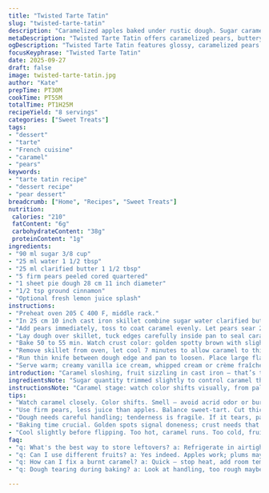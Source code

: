 ```yaml
---
title: "Twisted Tarte Tatin"
slug: "twisted-tarte-tatin"
description: "Caramelized apples baked under rustic dough. Sugar caramel hits boiling stage, then browned to amber for that burnt-sugar scent. Apples sliced thick, chosen for balance of sweet and tart, arranged heart-side up to hold shape as they soften. Dough traps steam, browns crisp, seals in buttery aroma. Flip with care, reveal glossy fruit mosaic. Vanilla ice cream optional, but recommended. Classic turned subtly modern with pear swap and hint of cinnamon."
metaDescription: "Twisted Tarte Tatin offers caramelized pears, buttery dough; a classic French dessert reimagined with cinnamon hints."
ogDescription: "Twisted Tarte Tatin features glossy, caramelized pears under a flaky crust. Perfect warm or cold, with or without creamy ice cream."
focusKeyphrase: "Twisted Tarte Tatin"
date: 2025-09-27
draft: false
image: twisted-tarte-tatin.jpg
author: "Kate"
prepTime: PT30M
cookTime: PT55M
totalTime: PT1H25M
recipeYield: "8 servings"
categories: ["Sweet Treats"]
tags:
- "dessert"
- "tarte"
- "French cuisine"
- "caramel"
- "pears"
keywords:
- "tarte tatin recipe"
- "dessert recipe"
- "pear dessert"
breadcrumb: ["Home", "Recipes", "Sweet Treats"]
nutrition: 
 calories: "210"
 fatContent: "6g"
 carbohydrateContent: "38g"
 proteinContent: "1g"
ingredients:
- "90 ml sugar 3/8 cup"
- "25 ml water 1 1/2 tbsp"
- "25 ml clarified butter 1 1/2 tbsp"
- "5 firm pears peeled cored quartered"
- "1 sheet pie dough 28 cm 11 inch diameter"
- "1/2 tsp ground cinnamon"
- "Optional fresh lemon juice splash"
instructions:
- "Preheat oven 205 C 400 F, middle rack."
- "In 25 cm 10 inch cast iron skillet combine sugar water clarified butter. Boil medium-high, watch closely as caramel thickens and darkens amber with slight smoke scent, about 6-7 min. Do not stir once bubbling starts or risk crystallization; swirlpan gently if needed."
- "Add pears immediately, toss to coat caramel evenly. Let pears sear 2-3 minutes, hear sizzle, smelling caramelizing fruit. Arrange pears upright, core side up; packs in tighter, holds shape better while cooking. Sprinkle with cinnamon and splash lemon juice to balance sweetness."
- "Lay dough over skillet, tuck edges carefully inside pan to seal caramel and fruit steam. Avoid tearing dough; use gentle folds if needed."
- "Bake 50 to 55 min. Watch crust color: golden spotty brown with slight sheen signals caramel bubbling beneath and dough fully cooked. If spots darken too fast, lower temperature slightly, cover loosely with foil."
- "Remove skillet from oven, let cool 7 minutes to allow caramel to thicken slightly and avoid lava flow when flipping."
- "Run thin knife between dough edge and pan to loosen. Place large flat serving plate over skillet, hold tight. Flip swiftly with one controlled motion. If caramel sticks, warm pan briefly on low heat then try again."
- "Serve warm; creamy vanilla ice cream, whipped cream or crème fraîche pairs well. Leftovers refrigerate, reheat gently or eat cold – caramel firms but flavor develops."
introduction: "Caramel sloshing, fruit sizzling in cast iron — that’s the start. Brown sugar bubbling fast, turning amber-rich. You want color, no burnt taste. Switch apples for pears to play mystery. Cinnamon for spice bite. Dough seals in steam, crisps golden under the heat, traps everything in that pocket of caramelized goodness. Flip it fast but steady, reveal that inverted mosaic — so glossy, so sticky your fingers want in. Underneath thin, flaky crust hides soft fruit, sweet but with acids cutting through. No fluff, just caramel, rich fruit, and that crunch. Ice cream on side? Yes or no. Either way, worth every sticky finger moment."
ingredientsNote: "Sugar quantity trimmed slightly to control caramel thickness; overcooked caramel turns bitter fast, watch transitions closely. Water lessened for quicker boiling — less dilution means faster color change but do not rush or stir aggressively, crystal risk. Clarified butter keeps caramel silky, removing milk solids stops burning. Pears replace apples here — firmer, less juice, balance sweet-tart profile. Cinnamon added for warmth — optional but recommended. Lemon juice added for brightness, helps keep fruit firm and prevents browning. Use sturdy dough, premade pie crust works fine; homemade butter crust ideal but fragile. Tuck dough carefully inside skillet to hold caramel and steam, no leaks. Have extra flour at hand to patch or stop sticky fingers."
instructionsNote: "Caramel stage: watch color shifts visually, from pale blond to golden amber. Smell for burnt notes — stop immediately if it smells acrid. Do not stir once boiling — swirl pan to mix if uneven. Adding fruit too late or early changes texture; timing matters for fruit absorption and caramel formation. Arrange pears with cores up; keeps them intact and attractive after cooking. Seal dough edges down to keep steam in, do not over-stretch dough or it shrinks back. Bake until crust golden and shiny with caramel bubbling beneath, about 50-55 minutes. Test doneness by color and feel — crust firm but flexible, fruit soft but intact, caramel thick but fluid. Cool ~7 minutes before flipping — too hot and caramel runs off, too cold fruit absorbs caramel and sticks. Use plate larger than skillet; flip in one smooth motion. Run knife around edges post-bake to loosen stuck dough. If caramel sticks, warm pan briefly on low heat before flipping again rather than forcing. Serve warm, accompaniment optional — ice cream cuts richness, crème fraîche adds tang."
tips:
- "Watch caramel closely. Color shifts. Smell — avoid acrid odor or burnt taste. Swirl pan when necessary, keep stirring at bay. Quick movements."
- "Use firm pears, less juice than apples. Balance sweet-tart. Cut thicker slices; they hold shape. Add cinnamon for warmth; optional but elevates flavor."
- "Dough needs careful handling; tenderness is fragile. If it tears, patch with extra flour. Aim for no leaks. Tuck edges in, let steam build."
- "Baking time crucial. Golden spots signal doneness; crust needs that shine. If too dark, lower temp and cover loosely. Test feel; flexible but firm."
- "Cool slightly before flipping. Too hot, caramel runs. Too cold, fruit firms stick. Large plate helps flip in one motion. Knife to loosen edges."
faq:
- "q: What's the best way to store leftovers? a: Refrigerate in airtight container up to 3 days. Reheat gently to restore caramel; cold is fine too."
- "q: Can I use different fruits? a: Yes indeed. Apples work; plums maybe even peaches. Just ensure they're firm, hold shape during baking."
- "q: How can I fix a burnt caramel? a: Quick — stop heat, add room temp water. Blend quickly; get back to right color. If too overdone, start anew."
- "q: Dough tearing during baking? a: Look at handling, too rough maybe. Patch with flour; don't over-work. Consider using premade dough for ease."

---
```

